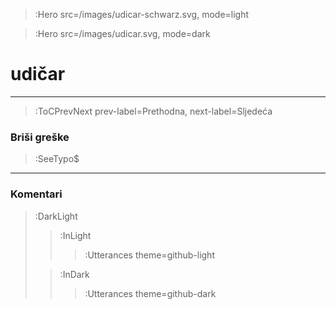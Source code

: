 > :Hero src=/images/udicar-schwarz.svg,
>       mode=light

> :Hero src=/images/udicar.svg,
>       mode=dark

# udičar


****

> :ToCPrevNext prev-label=Prethodna, next-label=Sljedeća

### Briši greške

> :SeeTypo$

****

### Komentari

> :DarkLight
> > :InLight
> >
> > > :Utterances theme=github-light
>
> > :InDark
> >
> > > :Utterances theme=github-dark